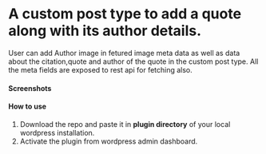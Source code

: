 # A custom post type to add a quote along with its author details.

User can add Author image in fetured image meta data as well as data about the citation,quote and author of the quote in the custom post type. All the meta fields are exposed to rest api for fetching also.

#### Screenshots

#### How to use
1. Download the repo and paste it in **plugin directory** of your local wordpress installation.
2. Activate the plugin from wordpress admin dashboard.
